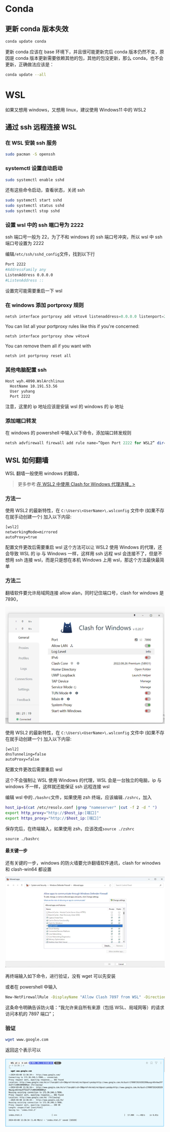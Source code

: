 # Conda

## 更新 conda 版本失效

```bash
conda update conda
```

更新 conda 应该在 base 环境下，并且很可能更新完后 conda 版本仍然不变，原因是 conda 版本更新需要依赖其他的包，其他的包没更新，那么 conda，也不会更新，正确做法应该是：

```bash
conda update --all
```

# WSL

如果又想用 windows，又想用 linux，建议使用 Windows11 中的 WSL2

## 通过 ssh 远程连接 WSL

### 在 WSL 安装 ssh 服务

```bash
sudo pacman -S openssh
```

### systemctl 设置自动启动

```bash
sudo systemctl enable sshd
```

还有这些命令启动，查看状态，关闭 ssh

```bash
sudo systemctl start sshd
sudo systemctl status sshd
sudo systemctl stop sshd
```

### 设置 wsl 中的 ssh 端口号为 2222

ssh 端口号一般为 22，为了不和 windows 的 ssh 端口号冲突，所以 wsl 中 ssh 端口号设置为 2222

编辑`/etc/ssh/sshd_config`文件，找到以下行

```bash
Port 2222
#AddressFamily any
ListenAddress 0.0.0.0
#ListenAddress ::
```

设置完可能需要重启一下 wsl

### 在 windows 添加 portproxy 规则

```powershell
netsh interface portproxy add v4tov4 listenaddress=0.0.0.0 listenport=2222 connectaddress=[your wsl address] connectport=2222
```

You can list all your portproxy rules like this if you're concerned:

```powershell
netsh interface portproxy show v4tov4
```

You can remove them all if you want with

```powershell
netsh int portproxy reset all
```

### 其他电脑配置 ssh

```
Host wyh.4090.WslArchlinux
  HostName 10.191.53.56
  User yuhang
  Port 2222
```

注意，这里的 ip 地址应该是安装 wsl 的 windows 的 ip 地址

### 添加端口转发

在 windows 的 powershell 中输入以下命令，添加端口转发规则

```powershell
netsh advfirewall firewall add rule name=”Open Port 2222 for WSL2” dir=in action=allow protocol=TCP localport=2222
```

## WSL 如何翻墙

WSL 翻墙一般使用 windows 的翻墙，

> 更多参考:[在 WSL2 中使用 Clash for Windows 代理连接\_ > ](https://eastmonster.github.io/2022/10/05/clash-config-in-wsl/)

### 方法一

使用 WSL2 的最新特性，在 `C:\Users\<UserName>\.wslconfig` 文件中 (如果不存在就手动创建一个) 加入以下内容:

```
[wsl2]
networkingMode=mirrored
autoProxy=true
```

配置文件更改后需要重启 wsl
这个方法可以让 WSL2 使用 Windows 的代理，还会导致 WSL 的 ip 与 Windows 一样，这样用 ssh 远程 wsl 会连接不了，但是不想用 ssh 连接 wsl，而是只是想在本机 Windows 上用 wsl，那这个方法最快最简单

### 方法二

翻墙软件要允许局域网连接 allow alan，同时记住端口号，clash for windows 是 7890，

![](./images/clash%20for%20windows.png)

使用 WSL2 的最新特性，在 `C:\Users\<UserName>\.wslconfig` 文件中 (如果不存在就手动创建一个) 加入以下内容:

```
[wsl2]
dnsTunneling=false
autoProxy=false
```

配置文件更改后需要重启 wsl

这个不会强制让 WSL 使用 Windows 的代理，WSL 会是一台独立的电脑，ip 与 windows 不一样，这样就还能保证 ssh 远程连接 wsl

编辑 wsl 中的`./bashrc`文件，如果使用 zsh 终端，应该编辑`./zshrc`，加入

```bash
host_ip=$(cat /etc/resolv.conf |grep "nameserver" |cut -f 2 -d " ")
export http_proxy="http://$host_ip:[端口]"
export https_proxy="http://$host_ip:[端口]"
```

保存完后，在终端输入，如果使用 zsh，应该改成`source ./zshrc`

```
source ./bashrc
```

#### 最关键一步

还有关键的一步，windows 的防火墙要允许翻墙软件通讯，clash for winodws 和 clash-win64 都设置

![](./images/firewall.png)

再终端输入如下命令，进行验证，没有 wget 可以先安装

或者在 powershell 中输入

```bash
New-NetFirewallRule -DisplayName "Allow Clash 7897 from WSL" -Direction Inbound -LocalPort 7897 -Protocol TCP -Action Allow
```

这条命令明确告诉防火墙：“我允许来自所有来源（包括 WSL、局域网等）的请求访问本机的 7897 端口”；

### 验证

```bash
wget www.google.com
```

返回这个表示可以

![](./images/wget%20test.png)
